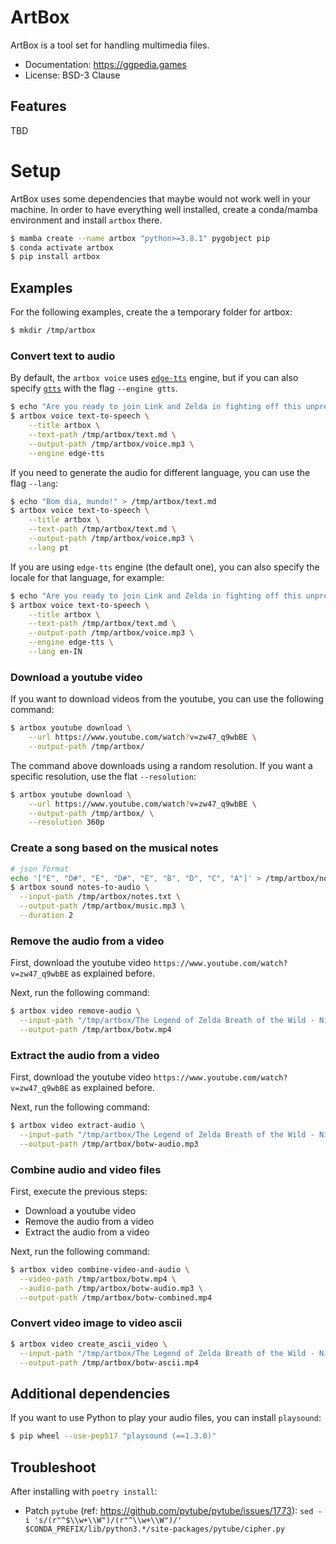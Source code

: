 # ArtBox

ArtBox is a tool set for handling multimedia files.

- Documentation: https://ggpedia.games
- License: BSD-3 Clause

## Features

TBD

# Setup

ArtBox uses some dependencies that maybe would not work well in your machine. In
order to have everything well installed, create a conda/mamba environment and
install `artbox` there.

```bash
$ mamba create --name artbox "python>=3.8.1" pygobject pip
$ conda activate artbox
$ pip install artbox
```

## Examples

For the following examples, create the a temporary folder for artbox:

```bash
$ mkdir /tmp/artbox
```

### Convert text to audio

By default, the `artbox voice` uses
[`edge-tts`](https://pypi.org/project/edge-tts/) engine, but if you can also
specify [`gtts`](https://github.com/pndurette/gTTS) with the flag
`--engine gtts`.

```bash
$ echo "Are you ready to join Link and Zelda in fighting off this unprecedented threat to Hyrule?" > /tmp/artbox/text.md
$ artbox voice text-to-speech \
    --title artbox \
    --text-path /tmp/artbox/text.md \
    --output-path /tmp/artbox/voice.mp3 \
    --engine edge-tts
```

If you need to generate the audio for different language, you can use the flag
`--lang`:

```bash
$ echo "Bom dia, mundo!" > /tmp/artbox/text.md
$ artbox voice text-to-speech \
    --title artbox \
    --text-path /tmp/artbox/text.md \
    --output-path /tmp/artbox/voice.mp3 \
    --lang pt
```

If you are using `edge-tts` engine (the default one), you can also specify the
locale for that language, for example:

```bash
$ echo "Are you ready to join Link and Zelda in fighting off this unprecedented threat to Hyrule?" > /tmp/artbox/text.md
$ artbox voice text-to-speech \
    --title artbox \
    --text-path /tmp/artbox/text.md \
    --output-path /tmp/artbox/voice.mp3 \
    --engine edge-tts \
    --lang en-IN
```

### Download a youtube video

If you want to download videos from the youtube, you can use the following
command:

```bash
$ artbox youtube download \
    --url https://www.youtube.com/watch?v=zw47_q9wbBE \
    --output-path /tmp/artbox/
```

The command above downloads using a random resolution. If you want a specific
resolution, use the flat `--resolution`:

```bash
$ artbox youtube download \
    --url https://www.youtube.com/watch?v=zw47_q9wbBE \
    --output-path /tmp/artbox/ \
    --resolution 360p
```

### Create a song based on the musical notes

```bash
# json format
echo '["E", "D#", "E", "D#", "E", "B", "D", "C", "A"]' > /tmp/artbox/notes.txt
$ artbox sound notes-to-audio \
  --input-path /tmp/artbox/notes.txt \
  --output-path /tmp/artbox/music.mp3 \
  --duration 2
```

### Remove the audio from a video

First, download the youtube video `https://www.youtube.com/watch?v=zw47_q9wbBE`
as explained before.

Next, run the following command:

```bash
$ artbox video remove-audio \
  --input-path "/tmp/artbox/The Legend of Zelda Breath of the Wild - Nintendo Switch Presentation 2017 Trailer.mp4" \
  --output-path /tmp/artbox/botw.mp4
```

### Extract the audio from a video

First, download the youtube video `https://www.youtube.com/watch?v=zw47_q9wbBE`
as explained before.

Next, run the following command:

```bash
$ artbox video extract-audio \
  --input-path "/tmp/artbox/The Legend of Zelda Breath of the Wild - Nintendo Switch Presentation 2017 Trailer.mp4" \
  --output-path /tmp/artbox/botw-audio.mp3
```

### Combine audio and video files

First, execute the previous steps:

- Download a youtube video
- Remove the audio from a video
- Extract the audio from a video

Next, run the following command:

```bash
$ artbox video combine-video-and-audio \
  --video-path /tmp/artbox/botw.mp4 \
  --audio-path /tmp/artbox/botw-audio.mp3 \
  --output-path /tmp/artbox/botw-combined.mp4
```

### Convert video image to video ascii

```bash
$ artbox video create_ascii_video \
  --input-path "/tmp/artbox/The Legend of Zelda Breath of the Wild - Nintendo Switch Presentation 2017 Trailer.mp4" \
  --output-path /tmp/artbox/botw-ascii.mp4
```

## Additional dependencies

If you want to use Python to play your audio files, you can install `playsound`:

```bash
$ pip wheel --use-pep517 "playsound (==1.3.0)"
```

## Troubleshoot

After installing with `poetry install`:

- Patch `pytube` (ref: https://github.com/pytube/pytube/issues/1773):
  `sed -i 's/(r"^$\\w+\\W")/(r"^\\w+\\W")/' $CONDA_PREFIX/lib/python3.*/site-packages/pytube/cipher.py`
